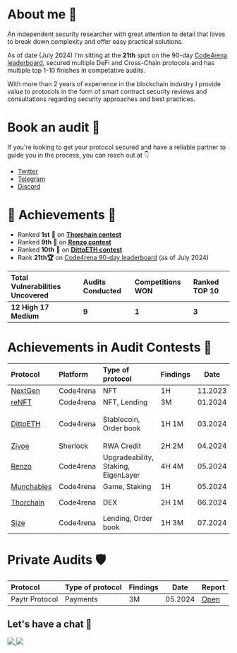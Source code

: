 # About me 🥷

An independent security researcher with great attention to detail that loves to break down complexity and offer easy practical solutions. 

As of date (July 2024) I'm sitting at the **21th** spot on the 90-day [Code4rena leaderboard](https://code4rena.com/@ilchovski), secured multiple DeFi and Cross-Chain protocols and has multiple top 1-10 finishes in competative audits.

With more than 2 years of experience in the blockchain industry I provide value to protocols in the form of smart contract security reviews and consultations regarding security approaches and best practices.

# Book an audit 📩

If you're looking to get your protocol secured and have a reliable partner to guide you in the process, you can reach out at 👇 
- [Twitter](https://x.com/ilchovski98)
- [Telegram](https://t.me/ilchovski)
- [Discord](https://discordapp.com/users/655489778669846549)

# 🥇 Achievements 🥇

- Ranked **1st** 🥇 on [**Thorchain contest**](https://code4rena.com/audits/2024-06-thorchain#top)
- Ranked **9th** 🏅 on [**Renzo contest**](https://code4rena.com/audits/2024-04-renzo#top)
- Ranked **10th** 🏅 on [**DittoETH contest**](https://code4rena.com/audits/2024-03-dittoeth#top)
- Rank **21th🏆** on [Code4rena 90-day leaderboard](https://code4rena.com/@ilchovski) (as of July 2024)

| Total Vulnerabilities Uncovered  | Audits Conducted  | Competitions WON | Ranked TOP 10 
| :------------ | :------------| :------------ | :------------ |
|**12 High** **17 Medium** |**9** | **1** |**3**|

# Achievements in Audit Contests 🏁

| Protocol                                                                  | Platform  | Type of protocol              | Findings| Date | My report|Info                                                                                     |
| :----------------------------------------------------------------------- | :-------- | :---------------------------- | :------------------------- |--- |:--------------------------------------------------------------------------------------------- |-------------------------| 
| [NextGen](https://code4rena.com/audits/2023-10-nextgen#top)  | Code4rena  | NFT              | 1H  | 11.2023             | [Open](./audits/contests/NextGen.md)| 
| [reNFT](https://code4rena.com/audits/2024-01-renft#top)  | Code4rena  | NFT, Lending              | 3M  | 01.2024            | [Open](./audits/contests/reNFT.md) |
| [DittoETH](https://code4rena.com/audits/2024-03-dittoeth#top)  | Code4rena  | Stablecoin, Order book              | 1H 1M  | 03.2024             | [Open](./audits/contests/DittoETH.md)| Ranked **Top 10** ⭐️
| [Zivoe](https://audits.sherlock.xyz/contests/280)  | Sherlock  | RWA Credit              | 2H 2M  | 04.2024             | [Open](./audits/contests/Zivoe.md)| 
| [Renzo](https://code4rena.com/audits/2024-04-renzo#top)  | Code4rena  | Upgradeability, Staking, EigenLayer  | 4H 4M  | 05.2024            | [Open](./audits/contests/Renzo.md) | Ranked **9th** ⭐️
| [Munchables](https://code4rena.com/audits/2024-05-munchables#top)  | Code4rena  | Game, Staking  | 1H  | 05.2024            | [Open](./audits/contests/Munchables.md) | 
| [Thorchain](https://code4rena.com/audits/2024-06-thorchain#top)  | Code4rena  | DEX  | 2H 1M  | 06.2024            | [Open](./audits/contests/Thorchain.md) | Ranked **1st** 🥇
| [Size](https://code4rena.com/audits/2024-06-size#top)  | Code4rena  | Lending, Order book  | 1H 3M  | 07.2024            | [Open](./audits/contests/Size.md) |

# Private Audits 🛡️
| Protocol                                                                    | Type of protocol              | Findings| Date | Report
| :----------------------------------------------------------------------- | :---------------------------- | :------------------------- |--- |:---------------------------------------------------------------------------------------------
| Paytr Protocol   | Payments              | 3M  | 05.2024             | [Open](./audits/private/Paytr-protocol.md)


## Let's have a chat 🍻
<p>
  <a href = "https://twitter.com/Nikola_ilchovsk"> <img src="https://img.shields.io/badge/Twitter-1DA1F2?style=for-the-badge&logo=twitter&logoColor=white"> </a> <a href = "https://www.linkedin.com/in/nikola-ilchovski-52940a176/"> <img src="https://img.shields.io/badge/linkedin-%230077B5.svg?style=for-the-badge&logo=linkedin&logoColor=white"> </a>
</p>
